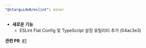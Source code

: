 ```yaml
---
"@starguide0/eslint": minor
---
```


-   **새로운 기능**
    -   ESLint Flat Config 및 TypeScript 설정 유틸리티 추가 (04ac3e3)

**관련 PR**: [#1](https://github.com/starguide0/npm-regstry/pull/1)
